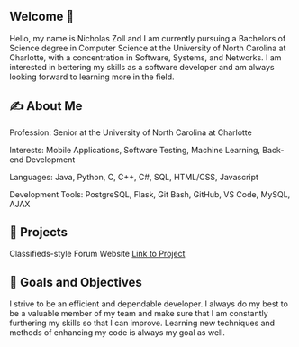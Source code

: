 ## Welcome 👋
Hello, my name is Nicholas Zoll and I am currently pursuing a Bachelors of Science degree in Computer Science at the University of North Carolina at Charlotte, with a concentration in Software, Systems, and Networks. I am interested in bettering my skills as a software developer and am always looking forward to learning more in the field. 
<!--
**NicholasZoll/NicholasZoll** is a ✨ _special_ ✨ repository because its `README.md` (this file) appears on your GitHub profile.
-->

## :writing_hand:  About Me
Profession: Senior at the University of North Carolina at Charlotte

Interests: Mobile Applications, Software Testing, Machine Learning, Back-end Development

Languages: Java, Python, C, C++, C#, SQL, HTML/CSS, Javascript

Development Tools:  PostgreSQL, Flask, Git Bash, GitHub, VS Code, MySQL, AJAX


## :book: Projects
Classifieds-style Forum Website
[Link to Project](https://github.com/NicholasZoll/3135-Forum-based-Website)

## :page_facing_up: Goals and Objectives
I strive to be an efficient and dependable developer. I always do my best to be a valuable member of my team and make sure that I am constantly furthering my skills so that I can improve. Learning new techniques and methods of enhancing my code is always my goal as well. 
